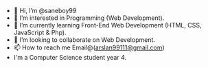 - 👋 Hi, I’m @saneboy99
- 👀 I’m interested in Programming (Web Development).
- 🌱 I’m currently learning Front-End Web Development (HTML, CSS, JavaScript & Php).
- 💞️ I’m looking to collaborate on Web Development.
- 📫 How to reach me Email@(arslan99111@gmail.com)
-    I'm a Computer Science student year 4.
<!---
saneboy99/saneboy99 is a ✨ special ✨ repository because its `README.md` (this file) appears on your GitHub profile.
You can click the Preview link to take a look at your changes.
--->
